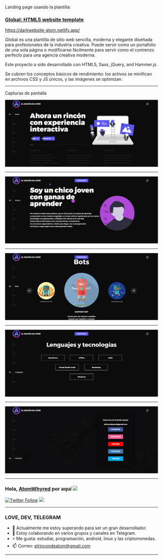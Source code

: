 Landing page usando la plantilla:
### [Global: HTML5 website template](http://buckymaler.com/global)
https://darkwebsite-atom.netlify.app/

Global es una plantilla de sitio web sencilla, moderna y elegante diseñada para profesionales de la industria creativa. Puede servir como un portafolio de una sola página o modificarse fácilmente para servir como el comienzo perfecto para una agencia creativa moderna.

Este proyecto a sido desarrollado con HTML5, Sass, jQuery, and Hammer.js.

Se cubren los conceptos básicos de rendimiento: los activos se minifican en archivos CSS y JS únicos, y las imágenes se optimizan.

---

Capturas de pantalla

![](./assets/readme/first_page.png)

---

![](./assets/readme/second_page.png)

---
![](./assets/readme/third_page.png)

---

![](./assets/readme/fourth_page.png)

---

![](./assets/readme/five_page.png)

---

### Hola, [AtomWhyred][website] por aquí <img src="https://camo.githubusercontent.com/e8e7b06ecf583bc040eb60e44eb5b8e0ecc5421320a92929ce21522dbc34c891/68747470733a2f2f6d656469612e67697068792e636f6d2f6d656469612f6876524a434c467a6361737252346961377a2f67697068792e676966" width="25px" data-canonical-src="https://media.giphy.com/media/hvRJCLFzcasrR4ia7z/giphy.gif" style="max-width:100%;">

[![Twitter Follow](https://img.shields.io/twitter/follow/elrincondeatom?color=%231DA1F2&label=El%20Rinc%C3%B3n%20de%20Atom&logo=twitter&style=for-the-badge)](https://twitter.com/elrincondeatom) [<img height="30" src="https://img.icons8.com/color/48/000000/telegram-app.png" style="max-width:100%;">][tlg]

---
### LOVE, DEV, TELEGRAM

- 🔭 Actualmente me estoy superando para ser un gran desarrollador.
- 👯 Estoy colaborando en varios grupos y canales en Telegram.
- ⚡ Me gusta: estudiar, programación, android, linux y las criptomonedas.
- 📫 Correo: elrincondeatom@gmail.com

---

<!-- Links -->
[website]: https://elrincondeatom.com/
[tlg]: https://t.me/elrincondeatom_com